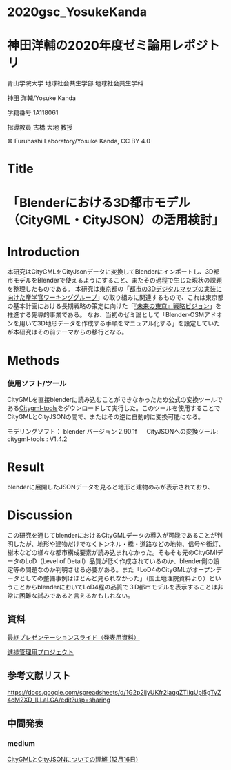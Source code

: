 # 2020gsc_YosukeKanda
# 神田洋輔の2020年度ゼミ論用レポジトリ


青山学院大学 地球社会共生学部 地球社会共生学科

神田 洋輔/Yosuke Kanda

学籍番号 1A118061

指導教員 古橋 大地 教授

© Furuhashi Laboratory/Yosuke Kanda, CC BY 4.0

# Title
# 「Blenderにおける3D都市モデル（CityGML・CityJSON）の活用検討」



# Introduction
本研究はCityGMLをCityJsonデータに変換してBlenderにインポートし、3D都市モデルをBlenderで使えるようにすること、またその過程で生じた現状の課題を整理したものである。
本研究は東京都の「[都市の3Dデジタルマップの実装に向けた産学官ワーキンググループ](https://www.metro.tokyo.lg.jp/tosei/hodohappyo/press/2020/12/02/01.html?fbclid=IwAR3-QD7h1PfpgQiEvRjgQy81s_sau1wuCHF6esaYg1R4WPRpnKeknvzTDdM)」の取り組みに関連するもので、これは東京都の基本計画における長期戦略の策定に向けた「[『未来の東京』戦略ビジョン](https://www.seisakukikaku.metro.tokyo.lg.jp/basic-plan/choki-plan/)」を推進する先導的事業である。
なお、当初のゼミ論として「Blender-OSMアドオンを用いて3D地形データを作成する手順をマニュアル化する」を設定していたが本研究はその前テーマからの移行となる。

# Methods

### 使用ソフト/ツール
CityGMLを直接blenderに読み込むことができなかったため公式の変換ツールである[Citygml-tools](https://github.com/citygml4j/citygml-tools/releases)をダウンロードして実行した。このツールを使用することでCityGMLとCityJSONの間で、またはその逆に自動的に変換可能になる。

モデリングソフト： blender バージョン 2.90.1f 　
CityJSONへの変換ツール: citygml-tools : V1.4.2    


# Result
blenderに展開したJSONデータを見ると地形と建物のみが表示されており、



# Discussion
この研究を通じてblenderにおけるCityGMLデータの導入が可能であることが判明したが、地形や建物だけでなくトンネル・橋・道路などの地物、信号や街灯、樹木などの様々な都市構成要素が読み込まれなかった。そもそも元のCityGMlデータのLoD（Level of Detail）品質が低く作成されているのか、blender側の設定等の問題なのか判明させる必要がある。また「LoD4のCityGMLがオープンデータとしての整備事例はほとんど見られなかった」（国土地理院資料より）ということからblenderにおいてLoD4程の品質で３D都市モデルを表示することは非常に困難な試みであると言えるかもしれない。



## 資料
[最終プレゼンテーションスライド（発表用資料）](https://docs.google.com/presentation/d/1GYH8xZmG5hdMV4ALacE_GjkqrAvXOtAq7JkklfuxvWw/edit#slide=id.gb424d91fe4_1_106)

[進捗管理用プロジェクト](https://github.com/furuhashilab/sotsuron2020/projects/12)  

## 参考文献リスト
https://docs.google.com/spreadsheets/d/1G2p2ijyUKfr2laqqZTIiqUpl5gTyZ4cM2XD_ILLaLGA/edit?usp=sharing

## 中間発表
### medium
[CityGMLとCityJSONについての理解 (12月16日)](https://tidacancan.medium.com/citygml%E3%81%A8cityjson%E3%81%AB%E3%81%A4%E3%81%84%E3%81%A6-%E3%82%A2%E3%83%89%E3%83%99%E3%83%B3%E3%83%88%E3%82%AB%E3%83%AC%E3%83%B3%E3%83%80%E3%83%BC12%E6%9C%8816%E6%97%A5-84cde663c429)



